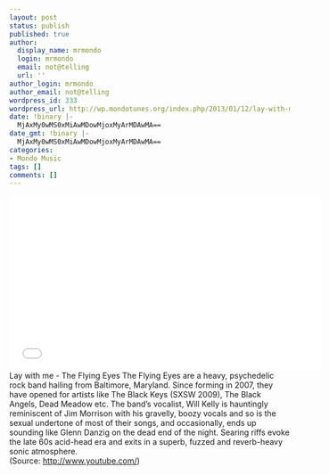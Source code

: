 ```yaml
---
layout: post
status: publish
published: true
author:
  display_name: mrmondo
  login: mrmondo
  email: not@telling
  url: ''
author_login: mrmondo
author_email: not@telling
wordpress_id: 333
wordpress_url: http://wp.mondotunes.org/index.php/2013/01/12/lay-with-me-the-flying-eyes-the-flying-eyes-are/
date: !binary |-
  MjAxMy0wMS0xMiAwMDowMjoxMyArMDAwMA==
date_gmt: !binary |-
  MjAxMy0wMS0xMiAwMDowMjoxMyArMDAwMA==
categories:
- Mondo Music
tags: []
comments: []
---
```

<iframe width="560" height="315" src="//www.youtube.com/embed/a2hkBtKAa0Y" frameborder="0"> </iframe>
Lay with me - The Flying Eyes
<span>The Flying Eyes are a heavy, psychedelic rock band hailing from Baltimore, Maryland. Since forming in 2007, they have opened for artists like The Black Keys (SXSW 2009), The Black Angels, Dead Meadow etc. The band&#8217;s vocalist, Will Kelly is hauntingly reminiscent of Jim Morrison with his gravelly, boozy vocals and so is the sexual undertone of most of their songs, and occasionally, ends up sounding like Glenn Danzig on the dead end of the night. Searing riffs evoke the late 60s acid-head era and exits in a superb, fuzzed and reverb-heavy sonic atmosphere.</span>
<div class="attribution">(<span>Source:</span> <a href="http://www.youtube.com/">http://www.youtube.com/</a>)</div>
